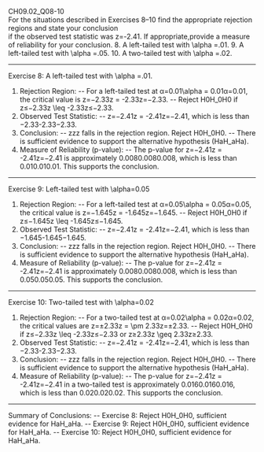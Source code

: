 
CH09.02_Q08-10  
For the situations described in Exercises 8–10 find the appropriate rejection regions and state your conclusion  
if the observed test statistic was z=-2.41. If appropriate,provide a measure of reliability for your conclusion.
8. A left-tailed test with \alpha =.01.
9. A left-tailed test with \alpha =.05.
10. A two-tailed test with \alpha =.02.

---
Exercise 8: A left-tailed test with \alpha =.01.
1.	Rejection Region:
  --	For a left-tailed test at α=0.01\alpha = 0.01α=0.01, the critical value is z=−2.33z = -2.33z=−2.33.
  --	Reject H0H_0H0 if z≤−2.33z \leq -2.33z≤−2.33.
2.	Observed Test Statistic:
  --	z=−2.41z = -2.41z=−2.41, which is less than −2.33-2.33−2.33.
3.	Conclusion:
  --	zzz falls in the rejection region. Reject H0H_0H0.
  --	There is sufficient evidence to support the alternative hypothesis (HaH_aHa).
4.	Measure of Reliability (p-value):
  --	The p-value for z=−2.41z = -2.41z=−2.41 is approximately 0.0080.0080.008, which is less than 0.010.010.01. This supports the conclusion.
---
Exercise 9: Left-tailed test with \alpha=0.05
1.	Rejection Region:
  --	For a left-tailed test at α=0.05\alpha = 0.05α=0.05, the critical value is z=−1.645z = -1.645z=−1.645.
  --	Reject H0H_0H0 if z≤−1.645z \leq -1.645z≤−1.645.
2.	Observed Test Statistic:
  --	z=−2.41z = -2.41z=−2.41, which is less than −1.645-1.645−1.645.
3.	Conclusion:
  --	zzz falls in the rejection region. Reject H0H_0H0.
  --	There is sufficient evidence to support the alternative hypothesis (HaH_aHa).
4.	Measure of Reliability (p-value):
  --	The p-value for z=−2.41z = -2.41z=−2.41 is approximately 0.0080.0080.008, which is less than 0.050.050.05. This supports the conclusion.

---
Exercise 10: Two-tailed test with \alpha=0.02
1.	Rejection Region:
  --	For a two-tailed test at α=0.02\alpha = 0.02α=0.02, the critical values are z=±2.33z = \pm 2.33z=±2.33.
  --	Reject H0H_0H0 if z≤−2.33z \leq -2.33z≤−2.33 or z≥2.33z \geq 2.33z≥2.33.
2.	Observed Test Statistic:
  --	z=−2.41z = -2.41z=−2.41, which is less than −2.33-2.33−2.33.
3.	Conclusion:
  --	zzz falls in the rejection region. Reject H0H_0H0.
  --	There is sufficient evidence to support the alternative hypothesis (HaH_aHa).
4.	Measure of Reliability (p-value):
  --	The p-value for z=−2.41z = -2.41z=−2.41 in a two-tailed test is approximately 0.0160.0160.016, which is less than 0.020.020.02. This supports the conclusion.
  	
---
Summary of Conclusions:
  --	Exercise 8: Reject H0H_0H0, sufficient evidence for HaH_aHa.
  --	Exercise 9: Reject H0H_0H0, sufficient evidence for HaH_aHa.
  --	Exercise 10: Reject H0H_0H0, sufficient evidence for HaH_aHa.
